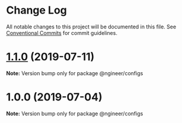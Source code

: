 # Change Log

All notable changes to this project will be documented in this file.
See [Conventional Commits](https://conventionalcommits.org) for commit guidelines.

# [1.1.0](https://github.com/pixelass/ngineer/compare/v1.0.0...v1.1.0) (2019-07-11)

**Note:** Version bump only for package @ngineer/configs





# 1.0.0 (2019-07-04)

**Note:** Version bump only for package @ngineer/configs
